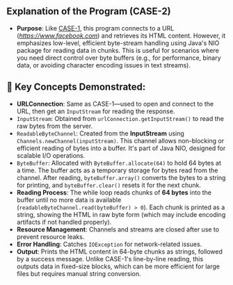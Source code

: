 ## Explanation of the Program (CASE-2)
* **Purpose**: Like [CASE-1](https://github.com/Manish-Royan/JAVA/tree/main/Java-Projects/Java%20Networking%20Projects/Reading%20the%20raw%20content%20(HTML)%20from%20a%20URL%20using%20URLConnection%20Class/%5BCASE-1%5D%20Prints%20the%20entire%20HTML%20content%20%20of%20given%20URL%20to%20the%20console), this program connects to a URL (*https://www.facebook.com*) and retrieves its HTML content. However, it emphasizes low-level, efficient byte-stream handling using Java's NIO package for reading data in chunks. This is useful for scenarios where you need direct control over byte buffers (e.g., for performance, binary data, or avoiding character encoding issues in text streams).

## 🔑 Key Concepts Demonstrated:
* **URLConnection**: Same as CASE-1—used to open and connect to the URL, then get an `InputStream` for reading the response.
* `InputStream`: Obtained from `urlConnection.getInputStream()` to read the raw bytes from the server.
* `ReadableByteChannel`: Created from the **InputStream** using `Channels.newChannel(inputStream)`. This channel allows non-blocking or efficient reading of bytes into a buffer. It's part of Java NIO, designed for scalable I/O operations.
* `ByteBuffer`: Allocated with `ByteBuffer.allocate(64)` to hold 64 bytes at a time. The buffer acts as a temporary storage for bytes read from the channel. After reading, `byteBuffer.array()` converts the bytes to a string for printing, and `byteBuffer.clear()` resets it for the next chunk.
* **Reading Process**: The while loop reads chunks of **64 bytes** into the buffer until no more data is available (`readableByteChannel.read(byteBuffer) > 0`). Each chunk is printed as a string, showing the HTML in raw byte form (which may include encoding artifacts if not handled properly).
* **Resource Management**: Channels and streams are closed after use to prevent resource leaks.
* **Error Handling**: Catches `IOException` for network-related issues.
* **Output**: Prints the HTML content in 64-byte chunks as strings, followed by a success message. Unlike CASE-1's line-by-line reading, this outputs data in fixed-size blocks, which can be more efficient for large files but requires manual string conversion.